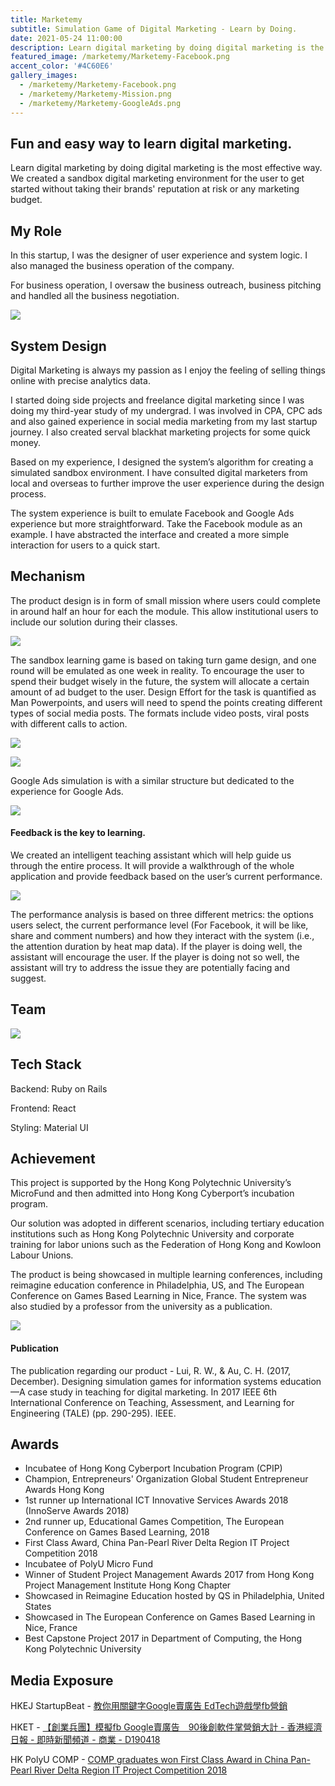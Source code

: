 ```yaml
---
title: Marketemy
subtitle: Simulation Game of Digital Marketing - Learn by Doing.
date: 2021-05-24 11:00:00
description: Learn digital marketing by doing digital marketing is the most effective way. We created a sandbox digital marketing environment for the user to get started without taking their brands' reputation at risk or any marketing budget. 
featured_image: /marketemy/Marketemy-Facebook.png
accent_color: '#4C60E6'
gallery_images:
  - /marketemy/Marketemy-Facebook.png
  - /marketemy/Marketemy-Mission.png
  - /marketemy/Marketemy-GoogleAds.png
---
```


## Fun and easy way to learn digital marketing.

Learn digital marketing by doing digital marketing is the most effective way. We created a sandbox digital marketing environment for the user to get started without taking their brands' reputation at risk or any marketing budget. 

## My Role

In this startup, I was the designer of user experience and system logic. I also managed the business operation of the company.

For business operation, I oversaw the business outreach, business pitching and handled all the business negotiation.

![](/images/projects/marketemy/mar_tradeshow.jpeg)

## System Design

Digital Marketing is always my passion as I enjoy the feeling of selling things online with precise analytics data.

I started doing side projects and freelance digital marketing since I was doing my third-year study of my undergrad.  I was involved in CPA, CPC ads and also gained experience in social media marketing from my last startup journey. I also created serval blackhat marketing projects for some quick money.

Based on my experience, I designed the system’s algorithm for creating a simulated sandbox environment. I have consulted digital marketers from local and overseas to further improve the user experience during the design process.

The system experience is built to emulate Facebook and Google Ads experience but more straightforward. Take the Facebook module as an example. I have abstracted the interface and created a more simple interaction for users to a quick start.

## Mechanism

The product design is in form of small mission where users could complete in around half an hour for each the module. This allow institutional users to include our solution during their classes.

![](/images/projects/marketemy/Marketemy-Mission.png)

The sandbox learning game is based on taking turn game design, and one round will be emulated as one week in reality. To encourage the user to spend their budget wisely in the future, the system will allocate a certain amount of ad budget to the user. Design Effort for the task is quantified as Man Powerpoints, and users will need to spend the points creating different types of social media posts. The formats include video posts, viral posts with different calls to action.

![](/images/projects/marketemy/Marketemy-Facebook.png)

![](/images/projects/marketemy/Marketemy-summary.png)

Google Ads simulation is with a similar structure but dedicated to the experience for Google Ads.

![](/images/projects/marketemy/Marketemy-GoogleAds.png)

#### Feedback is the key to learning.

We created an intelligent teaching assistant which will help guide us through the entire process. It will provide a walkthrough of the whole application and provide feedback based on the user’s current performance. 

![](/images/projects/marketemy/mar_assistant.png)

The performance analysis is based on three different metrics: the options users select, the current performance level (For Facebook, it will be like, share and comment numbers) and how they interact with the system (i.e., the attention duration by heat map data). If the player is doing well, the assistant will encourage the user. If the player is doing not so well, the assistant will try to address the issue they are potentially facing and suggest.

## Team

![](/images/projects/marketemy/team_marketemy.png)

## Tech Stack

Backend: Ruby on Rails

Frontend: React

Styling: Material UI


## Achievement

This project is supported by the Hong Kong Polytechnic University’s MicroFund and then admitted into Hong Kong Cyberport’s incubation program.

Our solution was adopted in different scenarios, including tertiary education institutions such as Hong Kong Polytechnic University and corporate training for labor unions such as the Federation of Hong Kong and Kowloon Labour Unions.

The product is being showcased in multiple learning conferences, including reimagine education conference in Philadelphia, US, and The European Conference on Games Based Learning in Nice, France. The system was also studied by a professor from the university as a publication. 

![](/images/projects/marketemy/mar_award.jpeg)

#### Publication

The publication regarding our product - Lui, R. W., & Au, C. H. (2017, December). Designing simulation games for information systems education—A case study in teaching for digital marketing. In 2017 IEEE 6th International Conference on Teaching, Assessment, and Learning for Engineering (TALE) (pp. 290-295). IEEE.


## Awards

* Incubatee of Hong Kong Cyberport Incubation Program (CPIP)
* Champion, Entrepreneurs' Organization Global Student Entrepreneur Awards Hong Kong
* 1st runner up International ICT Innovative Services Awards 2018 (InnoServe Awards 2018)
* 2nd runner up, Educational Games Competition, The European Conference on Games Based Learning, 2018
* First Class Award, China Pan-Pearl River Delta Region IT Project Competition 2018
* Incubatee of PolyU Micro Fund
* Winner of Student Project Management Awards 2017 from Hong Kong Project Management Institute Hong Kong Chapter
* Showcased in Reimagine Education hosted by QS in Philadelphia, United States
* Showcased in The European Conference on Games Based Learning in Nice, France
* Best Capstone Project 2017 in Department of Computing, the Hong Kong Polytechnic University

## Media Exposure

HKEJ StartupBeat - [ 教你用關鍵字Google賣廣告 EdTech遊戲學fb營銷 ](http://startupbeat.hkej.com/?p=72180)

HKET - [【創業兵團】模擬fb Google賣廣告　90後創軟件掌營銷大計 - 香港經濟日報 - 即時新聞頻道 - 商業 - D190418](https://inews.hket.com/article/2329394)

HK PolyU COMP - [ COMP graduates won First Class Award in China Pan-Pearl River Delta Region IT Project Competition 2018 ](https://www.comp.polyu.edu.hk/en-us/news/awards_detail/482)